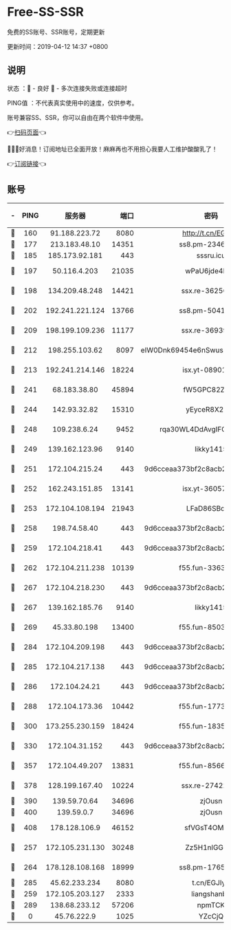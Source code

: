 # Free-SS-SSR

免费的SS账号、SSR账号，定期更新

更新时间：2019-04-12 14:37 +0800

## 说明

状态     ：🙂 - 良好 🙁 - 多次连接失败或连接超时

PING值   ：不代表真实使用中的速度，仅供参考。

账号兼容SS、SSR，你可以自由在两个软件中使用。

👉[扫码页面](https://liesauer.github.io/Free-SS-SSR/)👈

🎉🎉🎉好消息！订阅地址已全面开放！麻麻再也不用担心我要人工维护酸酸乳了！

👉[订阅链接](https://www.liesauer.net/yogurt/subscribe?ACCESS_TOKEN=DAYxR3mMaZAsaqUb)👈

## 账号

|-|PING|服务器|端口|密码|加密方式|区域|
|:----:|:----:|:-----:|-----:|:----:|:----:|:----:|
|🙂|160|91.188.223.72|8080|http://t.cn/EGJIyrl|rc4-md5|RU|
|🙂|177|213.183.48.10|14351|ss8.pm-23466973|rc4-md5|RU|
|🙂|185|185.173.92.181|443|sssru.icu|rc4-md5|RU|
|🙂|197|50.116.4.203|21035|wPaU6jde4NZT|aes-256-cfb|US|
|🙂|198|134.209.48.248|14421|ssx.re-36256299|aes-256-cfb|US|
|🙂|202|192.241.221.124|13766|ss8.pm-50410062|aes-256-cfb|US|
|🙂|209|198.199.109.236|11177|ssx.re-36939019|aes-256-cfb|US|
|🙂|212|198.255.103.62|8097|eIW0Dnk69454e6nSwuspv9DmS201tQ0D|aes-256-cfb|US|
|🙂|213|192.241.214.146|18224|isx.yt-08901257|aes-256-cfb|US|
|🙂|241|68.183.38.80|45894|fW5GPC82Z97G|aes-256-cfb|GB|
|🙂|244|142.93.32.82|15310|yEyceR8X2EVd|aes-256-cfb|GB|
|🙂|248|109.238.6.24|9452|rqa30WL4DdAvgIFG6Fs3znzTa|aes-256-cfb|FR|
|🙂|249|139.162.123.96|9140|likky1415|aes-256-cfb|JP|
|🙂|251|172.104.215.24|443|9d6cceaa373bf2c8acb22e60b6a58be6|aes-256-cfb|US|
|🙂|252|162.243.151.85|13141|isx.yt-36057592|aes-256-cfb|US|
|🙂|253|172.104.108.194|21943|LFaD86SBq2lY|aes-256-cfb|JP|
|🙂|258|198.74.58.40|443|9d6cceaa373bf2c8acb22e60b6a58be6|aes-256-cfb|US|
|🙂|259|172.104.218.41|443|9d6cceaa373bf2c8acb22e60b6a58be6|aes-256-cfb|US|
|🙂|262|172.104.211.238|10139|f55.fun-33630162|aes-256-cfb|US|
|🙂|267|172.104.218.230|443|9d6cceaa373bf2c8acb22e60b6a58be6|aes-256-cfb|US|
|🙂|267|139.162.185.76|9140|likky1415|aes-256-cfb|DE|
|🙂|269|45.33.80.198|13400|f55.fun-85035043|aes-256-cfb|US|
|🙂|284|172.104.209.198|443|9d6cceaa373bf2c8acb22e60b6a58be6|aes-256-cfb|US|
|🙂|285|172.104.217.138|443|9d6cceaa373bf2c8acb22e60b6a58be6|aes-256-cfb|US|
|🙂|286|172.104.24.21|443|9d6cceaa373bf2c8acb22e60b6a58be6|aes-256-cfb|US|
|🙂|288|172.104.173.36|10442|f55.fun-17732582|aes-256-cfb|SG|
|🙂|300|173.255.230.159|18424|f55.fun-18352989|aes-256-cfb|US|
|🙂|330|172.104.31.152|443|9d6cceaa373bf2c8acb22e60b6a58be6|aes-256-cfb|US|
|🙂|357|172.104.49.207|13831|f55.fun-85669624|aes-256-cfb|SG|
|🙂|378|128.199.167.40|10224|ssx.re-27422632|aes-256-cfb|SG|
|🙂|390|139.59.70.64|34696|zjOusn|chacha20|IN|
|🙂|400|139.59.0.7|34696|zjOusn|chacha20|IN|
|🙂|408|178.128.106.9|46152|sfVGsT4OMxHC|aes-256-cfb|SG|
|🙂|257|172.105.231.130|30248|Zz5H1nlGGKHx|aes-256-cfb|JP|
|🙂|264|178.128.108.168|18999|ss8.pm-17655626|aes-256-cfb|SG|
|🙂|285|45.62.233.234|8080|t.cn/EGJIyrl|rc4-md5|CA|
|🙁|259|172.105.203.127|2333|liangshanbo|chacha20|JP|
|🙁|289|138.68.233.12|57206|npmTCK|rc4-md5|US|
|🙁|0|45.76.222.9|1025|YZcCjQ|rc4-md5|JP|
